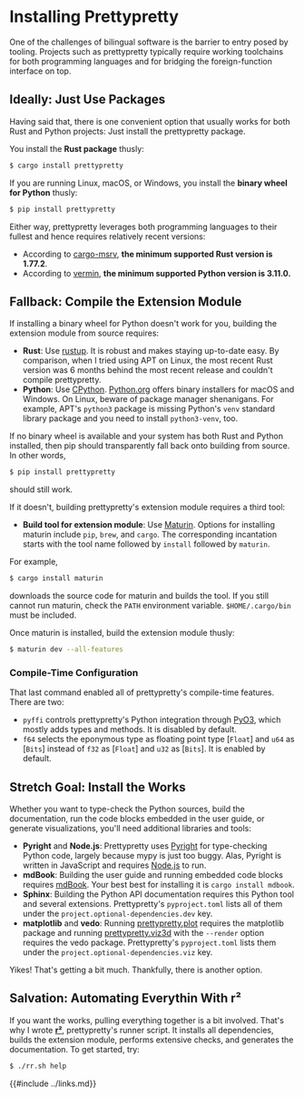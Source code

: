 # Installing Prettypretty

One of the challenges of bilingual software is the barrier to entry posed by
tooling. Projects such as prettypretty typically require working toolchains for
both programming languages and for bridging the foreign-function interface on
top.


## Ideally: Just Use Packages

Having said that, there is one convenient option that usually works for both
Rust and Python projects: Just install the prettypretty package.

You install the **Rust package** thusly:
```sh
$ cargo install prettypretty
```

If you are running Linux, macOS, or Windows, you install the **binary wheel for
Python** thusly:
```sh
$ pip install prettypretty
```

Either way, prettypretty leverages both programming languages to their fullest
and hence requires relatively recent versions:

  * According to [cargo-msrv](https://github.com/foresterre/cargo-msrv), **the
    minimum supported Rust version is 1.77.2**.
  * According to [vermin](https://github.com/netromdk/vermin), **the minimum
    supported Python version is 3.11.0.**


## Fallback: Compile the Extension Module

If installing a binary wheel for Python doesn't work for you, building the
extension module from source requires:

  * **Rust**: Use [rustup](https://rustup.rs). It is robust and makes staying
    up-to-date easy. By comparison, when I tried using APT on Linux, the most
    recent Rust version was 6 months behind the most recent release and couldn't
    compile prettypretty.
  * **Python**: Use [CPython](https://github.com/python/cpython).
    [Python.org](https://www.python.org/downloads/) offers binary installers for
    macOS and Windows. On Linux, beware of package manager shenanigans. For
    example, APT's `python3` package is missing Python's `venv` standard library
    package and you need to install `python3-venv`, too.

If no binary wheel is available and your system has both Rust and Python
installed, then pip should transparently fall back onto building from source.
In other words,
```sh
$ pip install prettypretty
```
should still work.

If it doesn't, building prettypretty's extension module requires a third tool:

  * **Build tool for extension module**: Use [Maturin](https://www.maturin.rs).
    Options for installing maturin include `pip`, `brew`, and `cargo`. The
    corresponding incantation starts with the tool name followed by `install`
    followed by `maturin`.

For example,
```sh
$ cargo install maturin
```
downloads the source code for maturin and builds the tool. If you still cannot
run maturin, check the `PATH` environment variable. `$HOME/.cargo/bin` must be
included.

Once maturin is installed, build the extension module thusly:
```sh
$ maturin dev --all-features
```


### Compile-Time Configuration

That last command enabled all of prettypretty's compile-time features. There are
two:

  * `pyffi` controls prettypretty's Python integration through
    [PyO3](https://pyo3.rs/), which mostly adds types and methods. It is
    disabled by default.
  * `f64` selects the eponymous type as floating point type [`Float`] and `u64`
    as [`Bits`] instead of `f32` as [`Float`] and `u32` as [`Bits`].  It is
    enabled by default.


## Stretch Goal: Install the Works

Whether you want to type-check the Python sources, build the documentation, run
the code blocks embedded in the user guide, or generate visualizations, you'll
need additional libraries and tools:

  * **Pyright** and **Node.js**: Prettypretty uses
    [Pyright](https://microsoft.github.io/pyright/#/) for type-checking Python
    code, largely because mypy is just too buggy. Alas, Pyright is written in
    JavaScript and requires [Node.js](https://nodejs.org/) to run.
  * **mdBook**: Building the user guide and running embedded code blocks
    requires [mdBook](https://github.com/rust-lang/mdBook). Your
    best best for installing it is `cargo install mdbook`.
  * **Sphinx**: Building the Python API documentation requires this Python tool
    and several extensions. Prettypretty's `pyproject.toml` lists all of them
    under the `project.optional-dependencies.dev` key.
  * **matplotlib** and **vedo**: Running
    [prettypretty.plot](https://github.com/apparebit/prettypretty/blob/main/prettypretty/plot.py)
    requires the matplotlib package and running
    [prettypretty.viz3d](https://github.com/apparebit/prettypretty/blob/main/prettypretty/viz3d.py)
    with the `--render` option requires the vedo package. Prettypretty's
    `pyproject.toml` lists them under the `project.optional-dependencies.viz`
    key.

Yikes! That's getting a bit much. Thankfully, there is another option.


## Salvation: Automating Everythin With r²

If you want the works, pulling everything together is a bit involved. That's why
I wrote [**r²**](https://github.com/apparebit/prettypretty/blob/main/rr.sh),
prettypretty's runner script. It installs all dependencies, builds the extension
module, performs extensive checks, and generates the documentation. To get
started, try:

```sh
$ ./rr.sh help
```


{{#include ../links.md}}
